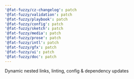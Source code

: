 ```yaml
---
'@fat-fuzzy/cz-changelog': patch
'@fat-fuzzy/validation': patch
'@fat-fuzzy/playbook': patch
'@fat-fuzzy/config': patch
'@fat-fuzzy/sketch': patch
'@fat-fuzzy/media': patch
'@fat-fuzzy/prose': patch
'@fat-fuzzy/intl': patch
'@fat-fuzzy/gfx': patch
'@fat-fuzzy/ui': patch
'@fat-fuzzy/doc': patch
---
```


Dynamic nested links, linting, config & dependency updates
